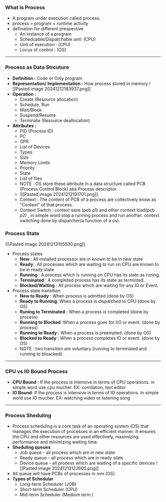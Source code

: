 ### **What is Process**
- A program under execution called process.
- process = program + runtime activity
- defination for different  prespective
	- An instance of a program 
	- Scheduable/Dispatchable unit: (CPU)
	- Unit of execution : (CPU)
	- Locus of control : (OS)

---
### **Process as Data Strcuture**
- **Definition :** Code or Only program
- **Representation/ Implementation :** How process stored in memory 
![[Pasted image 20241212183937.png]]
- **Operation :**
	- Create (Resource allocation)
	- Schedule, Run
	- Wait/Block
	- Suspend/Resume
	- Terminate (Resource deallocation)
- **Attributes :**  
	- PID (Process ID)
	- PC
	- GPR
	- List of Devices
	- Types
	- Size
	- Memory Limits 
	- Priority
	- State
	- List of files 
	- NOTE : OS store these attribute in a data structure called PCB (Process Control Block) aka Process descriptor
	- ![[Pasted image 20241212191701.png]]
	- Context : The content of PCB of a process are collectively know as "Context" of that process.
	- Context Switch : context save (pcb p1) and other context load(pcb p2) , in simple word stop a running process and run another. context switching done by dispatcher(a function of a os).
### **Process State**
![[Pasted image 20241213105530.png]]
- Process states
	- **New** : All installed processor are in known to be in new state
	- **Ready** : All processes which are waiting to run on CPU are known to be in ready state
	- **Running** : A process which is running on CPU has its state as runing.
	- **Terminated** : A completed process has its state as terminted.
	- **Blocked/Waiting** : All process which are waiting for any IO or Event.
- Process state transition
	- **New to Ready** : When process is admitted (done by OS) 
	- **Ready to Running**: When a process is dispatched to CPU (done by OS)
	- **Runing to Terminated** : When a process is completed (done by process)
	- **Running to Blocked** :When a process goes for I/O or event. (done by process)
	- **Running to Ready** : When a process is preempted. (done by OS)
	- **Blocked to Ready** : When a process completes IO or event. (done by OS)
	- NOTE : two transition are voluntary (running to terminated and running to bloacked)

---
### **CPU vs IO Bound Process**
- **CPU Bound** : If the process is intensive in terms of CPU operations. in simple word use cpu mucher. EX: comilation, text editor
- **IO  Bound**: If the process is intensive in terms of IO operations. in simple word use IO mucher. EX: watching video or listening song

---

### **Process Sheduling**
- Process scheduling is a core task of an operating system (OS) that manages the execution of processes in an efficient manner. It ensures the CPU and other resources are used effectively, maximizing performance and minimizing waiting time.
- **Sheduling queues**
	- Job queue - all process which are in new state
	- Ready queue - all process which are in ready state
	- Device queue -  all process which are waiting of a specific devices
	![[Pasted image 20241213122605.png]]
- All queue will have PCBs of processes in mm (OS). 
- **Types of Schedular**
	- Long-term Scheduler (JOB)
	- Short-term Scheduler (CPU)
	- Mid-term Scheduler (Medium term )